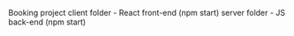 Booking project
client folder - React front-end (npm start)
server folder - JS back-end (npm start)
